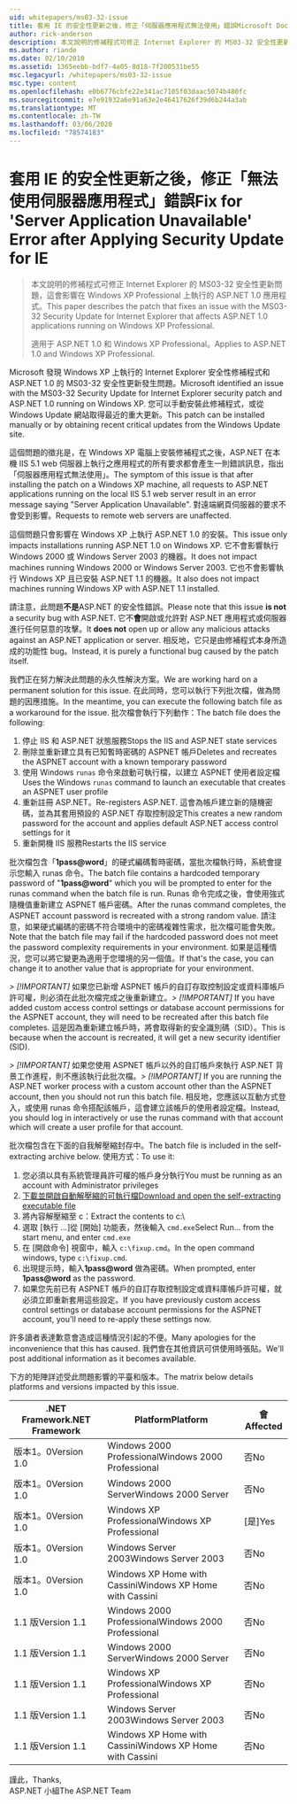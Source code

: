 ```yaml
---
uid: whitepapers/ms03-32-issue
title: 套用 IE 的安全性更新之後，修正「伺服器應用程式無法使用」錯誤Microsoft Docs
author: rick-anderson
description: 本文說明的修補程式可修正 Internet Explorer 的 MS03-32 安全性更新問題，這會影響在 Wi-fi 上執行的 ASP.NET 1.0 應用程式。
ms.author: riande
ms.date: 02/10/2010
ms.assetid: 1365eebb-bdf7-4a05-8d18-7f200531be55
msc.legacyurl: /whitepapers/ms03-32-issue
msc.type: content
ms.openlocfilehash: e0b6776cbfe22e341ac7105f03daac5074b480fc
ms.sourcegitcommit: e7e91932a6e91a63e2e46417626f39d6b244a3ab
ms.translationtype: MT
ms.contentlocale: zh-TW
ms.lasthandoff: 03/06/2020
ms.locfileid: "78574183"
---
```

# <a name="fix-for-server-application-unavailable-error-after-applying-security-update-for-ie"></a><span data-ttu-id="a836d-103">套用 IE 的安全性更新之後，修正「無法使用伺服器應用程式」錯誤</span><span class="sxs-lookup"><span data-stu-id="a836d-103">Fix for 'Server Application Unavailable' Error after Applying Security Update for IE</span></span>

> <span data-ttu-id="a836d-104">本文說明的修補程式可修正 Internet Explorer 的 MS03-32 安全性更新問題，這會影響在 Windows XP Professional 上執行的 ASP.NET 1.0 應用程式。</span><span class="sxs-lookup"><span data-stu-id="a836d-104">This paper describes the patch that fixes an issue with the MS03-32 Security Update for Internet Explorer that affects ASP.NET 1.0 applications running on Windows XP Professional.</span></span>
> 
> <span data-ttu-id="a836d-105">適用于 ASP.NET 1.0 和 Windows XP Professional。</span><span class="sxs-lookup"><span data-stu-id="a836d-105">Applies to ASP.NET 1.0 and Windows XP Professional.</span></span>

<span data-ttu-id="a836d-106">Microsoft 發現 Windows XP 上執行的 Internet Explorer 安全性修補程式和 ASP.NET 1.0 的 MS03-32 安全性更新發生問題。</span><span class="sxs-lookup"><span data-stu-id="a836d-106">Microsoft identified an issue with the MS03-32 Security Update for Internet Explorer security patch and ASP.NET 1.0 running on Windows XP.</span></span> <span data-ttu-id="a836d-107">您可以手動安裝此修補程式，或從 Windows Update 網站取得最近的重大更新。</span><span class="sxs-lookup"><span data-stu-id="a836d-107">This patch can be installed manually or by obtaining recent critical updates from the Windows Update site.</span></span>

<span data-ttu-id="a836d-108">這個問題的徵兆是，在 Windows XP 電腦上安裝修補程式之後，ASP.NET 在本機 IIS 5.1 web 伺服器上執行之應用程式的所有要求都會產生一則錯誤訊息，指出「伺服器應用程式無法使用」。</span><span class="sxs-lookup"><span data-stu-id="a836d-108">The symptom of this issue is that after installing the patch on a Windows XP machine, all requests to ASP.NET applications running on the local IIS 5.1 web server result in an error message saying "Server Application Unavailable".</span></span> <span data-ttu-id="a836d-109">對遠端網頁伺服器的要求不會受到影響。</span><span class="sxs-lookup"><span data-stu-id="a836d-109">Requests to remote web servers are unaffected.</span></span>

<span data-ttu-id="a836d-110">這個問題只會影響在 Windows XP 上執行 ASP.NET 1.0 的安裝。</span><span class="sxs-lookup"><span data-stu-id="a836d-110">This issue only impacts installations running ASP.NET 1.0 on Windows XP.</span></span> <span data-ttu-id="a836d-111">它不會影響執行 Windows 2000 或 Windows Server 2003 的機器。</span><span class="sxs-lookup"><span data-stu-id="a836d-111">It does not impact machines running Windows 2000 or Windows Server 2003.</span></span> <span data-ttu-id="a836d-112">它也不會影響執行 Windows XP 且已安裝 ASP.NET 1.1 的機器。</span><span class="sxs-lookup"><span data-stu-id="a836d-112">It also does not impact machines running Windows XP with ASP.NET 1.1 installed.</span></span>

<span data-ttu-id="a836d-113">請注意，此問題**不是**ASP.NET 的安全性錯誤。</span><span class="sxs-lookup"><span data-stu-id="a836d-113">Please note that this issue **is not** a security bug with ASP.NET.</span></span> <span data-ttu-id="a836d-114">它不**會**開啟或允許對 ASP.NET 應用程式或伺服器進行任何惡意的攻擊。</span><span class="sxs-lookup"><span data-stu-id="a836d-114">It **does not** open up or allow any malicious attacks against an ASP.NET application or server.</span></span> <span data-ttu-id="a836d-115">相反地，它只是由修補程式本身所造成的功能性 bug。</span><span class="sxs-lookup"><span data-stu-id="a836d-115">Instead, it is purely a functional bug caused by the patch itself.</span></span>

<span data-ttu-id="a836d-116">我們正在努力解決此問題的永久性解決方案。</span><span class="sxs-lookup"><span data-stu-id="a836d-116">We are working hard on a permanent solution for this issue.</span></span> <span data-ttu-id="a836d-117">在此同時，您可以執行下列批次檔，做為問題的因應措施。</span><span class="sxs-lookup"><span data-stu-id="a836d-117">In the meantime, you can execute the following batch file as a workaround for the issue.</span></span> <span data-ttu-id="a836d-118">批次檔會執行下列動作：</span><span class="sxs-lookup"><span data-stu-id="a836d-118">The batch file does the following:</span></span>

1. <span data-ttu-id="a836d-119">停止 IIS 和 ASP.NET 狀態服務</span><span class="sxs-lookup"><span data-stu-id="a836d-119">Stops the IIS and ASP.NET state services</span></span>
2. <span data-ttu-id="a836d-120">刪除並重新建立具有已知暫時密碼的 ASPNET 帳戶</span><span class="sxs-lookup"><span data-stu-id="a836d-120">Deletes and recreates the ASPNET account with a known temporary password</span></span>
3. <span data-ttu-id="a836d-121">使用 Windows `runas` 命令來啟動可執行檔，以建立 ASPNET 使用者設定檔</span><span class="sxs-lookup"><span data-stu-id="a836d-121">Uses the Windows `runas` command to launch an executable that creates an ASPNET user profile</span></span>
4. <span data-ttu-id="a836d-122">重新註冊 ASP.NET。</span><span class="sxs-lookup"><span data-stu-id="a836d-122">Re-registers ASP.NET.</span></span> <span data-ttu-id="a836d-123">這會為帳戶建立新的隨機密碼，並為其套用預設的 ASP.NET 存取控制設定</span><span class="sxs-lookup"><span data-stu-id="a836d-123">This creates a new random password for the account and applies default ASP.NET access control settings for it</span></span>
5. <span data-ttu-id="a836d-124">重新開機 IIS 服務</span><span class="sxs-lookup"><span data-stu-id="a836d-124">Restarts the IIS service</span></span>

<span data-ttu-id="a836d-125">批次檔包含「<strong>1pass\@word</strong>」的硬式編碼暫時密碼，當批次檔執行時，系統會提示您輸入 runas 命令。</span><span class="sxs-lookup"><span data-stu-id="a836d-125">The batch file contains a hardcoded temporary password of "<strong>1pass\@word</strong>" which you will be prompted to enter for the runas command when the batch file is run.</span></span> <span data-ttu-id="a836d-126">Runas 命令完成之後，會使用強式隨機值重新建立 ASPNET 帳戶密碼。</span><span class="sxs-lookup"><span data-stu-id="a836d-126">After the runas command completes, the ASPNET account password is recreated with a strong random value.</span></span> <span data-ttu-id="a836d-127">請注意，如果硬式編碼的密碼不符合環境中的密碼複雜性需求，批次檔可能會失敗。</span><span class="sxs-lookup"><span data-stu-id="a836d-127">Note that the batch file may fail if the hardcoded password does not meet the password complexity requirements in your environment.</span></span> <span data-ttu-id="a836d-128">如果是這種情況，您可以將它變更為適用于您環境的另一個值。</span><span class="sxs-lookup"><span data-stu-id="a836d-128">If that's the case, you can change it to another value that is appropriate for your environment.</span></span>

<span data-ttu-id="a836d-129">*> [!IMPORTANT]* 如果您已新增 ASPNET 帳戶的自訂存取控制設定或資料庫帳戶許可權，則必須在此批次檔完成之後重新建立。</span><span class="sxs-lookup"><span data-stu-id="a836d-129">*> [!IMPORTANT]* If you have added custom access control settings or database account permissions for the ASPNET account, they will need to be recreated after this batch file completes.</span></span> <span data-ttu-id="a836d-130">這是因為重新建立帳戶時，將會取得新的安全識別碼（SID）。</span><span class="sxs-lookup"><span data-stu-id="a836d-130">This is because when the account is recreated, it will get a new security identifier (SID).</span></span>

<span data-ttu-id="a836d-131">*> [!IMPORTANT]* 如果您使用 ASPNET 帳戶以外的自訂帳戶來執行 ASP.NET 背景工作進程，則不應該執行此批次檔。</span><span class="sxs-lookup"><span data-stu-id="a836d-131">*> [!IMPORTANT]* If you are running the ASP.NET worker process with a custom account other than the ASPNET account, then you should not run this batch file.</span></span> <span data-ttu-id="a836d-132">相反地，您應該以互動方式登入，或使用 runas 命令搭配該帳戶，這會建立該帳戶的使用者設定檔。</span><span class="sxs-lookup"><span data-stu-id="a836d-132">Instead, you should log in interactively or use the runas command with that account which will create a user profile for that account.</span></span>

<span data-ttu-id="a836d-133">批次檔包含在下面的自我解壓縮封存中。</span><span class="sxs-lookup"><span data-stu-id="a836d-133">The batch file is included in the self-extracting archive below.</span></span> <span data-ttu-id="a836d-134">使用方式：</span><span class="sxs-lookup"><span data-stu-id="a836d-134">To use it:</span></span>

1. <span data-ttu-id="a836d-135">您必須以具有系統管理員許可權的帳戶身分執行</span><span class="sxs-lookup"><span data-stu-id="a836d-135">You must be running as an account with Administrator privileges</span></span>
2. [<span data-ttu-id="a836d-136">下載並開啟自動解壓縮的可執行檔</span><span class="sxs-lookup"><span data-stu-id="a836d-136">Download and open the self-extracting executable file</span></span>](ms03-32-issue/_static/fixup1.exe)
3. <span data-ttu-id="a836d-137">將內容解壓縮至 c：</span><span class="sxs-lookup"><span data-stu-id="a836d-137">Extract the contents to c:</span></span>\
4. <span data-ttu-id="a836d-138">選取 [執行 ...]從 [開始] 功能表，然後輸入 `cmd.exe`</span><span class="sxs-lookup"><span data-stu-id="a836d-138">Select Run... from the start menu, and enter `cmd.exe`</span></span>
5. <span data-ttu-id="a836d-139">在 [開啟命令] 視窗中，輸入 `c:\fixup.cmd`。</span><span class="sxs-lookup"><span data-stu-id="a836d-139">In the open command windows, type `c:\fixup.cmd`.</span></span>
6. <span data-ttu-id="a836d-140">出現提示時，輸入<strong>1pass\@word</strong>  做為密碼。</span><span class="sxs-lookup"><span data-stu-id="a836d-140">When prompted, enter <strong>1pass\@word</strong> as the password.</span></span>
7. <span data-ttu-id="a836d-141">如果您先前已有 ASPNET 帳戶的自訂存取控制設定或資料庫帳戶許可權，就必須立即重新套用這些設定。</span><span class="sxs-lookup"><span data-stu-id="a836d-141">If you have previously custom access control settings or database account permissions for the ASPNET account, you'll need to re-apply these settings now.</span></span>

<span data-ttu-id="a836d-142">許多讀者表達歉意會造成這種情況引起的不便。</span><span class="sxs-lookup"><span data-stu-id="a836d-142">Many apologies for the inconvenience that this has caused.</span></span> <span data-ttu-id="a836d-143">我們會在其他資訊可供使用時張貼。</span><span class="sxs-lookup"><span data-stu-id="a836d-143">We'll post additional information as it becomes available.</span></span>

<span data-ttu-id="a836d-144">下方的矩陣詳述受此問題影響的平臺和版本。</span><span class="sxs-lookup"><span data-stu-id="a836d-144">The matrix below details platforms and versions impacted by this issue.</span></span>

| <span data-ttu-id="a836d-145">.NET Framework</span><span class="sxs-lookup"><span data-stu-id="a836d-145">.NET Framework</span></span> | <span data-ttu-id="a836d-146">Platform</span><span class="sxs-lookup"><span data-stu-id="a836d-146">Platform</span></span> | <span data-ttu-id="a836d-147">會</span><span class="sxs-lookup"><span data-stu-id="a836d-147">Affected</span></span> |
| --- | --- | --- |
| <span data-ttu-id="a836d-148">版本1。0</span><span class="sxs-lookup"><span data-stu-id="a836d-148">Version 1.0</span></span> | <span data-ttu-id="a836d-149">Windows 2000 Professional</span><span class="sxs-lookup"><span data-stu-id="a836d-149">Windows 2000 Professional</span></span> | <span data-ttu-id="a836d-150">否</span><span class="sxs-lookup"><span data-stu-id="a836d-150">No</span></span> |
| <span data-ttu-id="a836d-151">版本1。0</span><span class="sxs-lookup"><span data-stu-id="a836d-151">Version 1.0</span></span> | <span data-ttu-id="a836d-152">Windows 2000 Server</span><span class="sxs-lookup"><span data-stu-id="a836d-152">Windows 2000 Server</span></span> | <span data-ttu-id="a836d-153">否</span><span class="sxs-lookup"><span data-stu-id="a836d-153">No</span></span> |
| <span data-ttu-id="a836d-154">版本1。0</span><span class="sxs-lookup"><span data-stu-id="a836d-154">Version 1.0</span></span> | <span data-ttu-id="a836d-155">Windows XP Professional</span><span class="sxs-lookup"><span data-stu-id="a836d-155">Windows XP Professional</span></span> | <span data-ttu-id="a836d-156">[是]</span><span class="sxs-lookup"><span data-stu-id="a836d-156">Yes</span></span> |
| <span data-ttu-id="a836d-157">版本1。0</span><span class="sxs-lookup"><span data-stu-id="a836d-157">Version 1.0</span></span> | <span data-ttu-id="a836d-158">Windows Server 2003</span><span class="sxs-lookup"><span data-stu-id="a836d-158">Windows Server 2003</span></span> | <span data-ttu-id="a836d-159">否</span><span class="sxs-lookup"><span data-stu-id="a836d-159">No</span></span> |
| <span data-ttu-id="a836d-160">版本1。0</span><span class="sxs-lookup"><span data-stu-id="a836d-160">Version 1.0</span></span> | <span data-ttu-id="a836d-161">Windows XP Home with Cassini</span><span class="sxs-lookup"><span data-stu-id="a836d-161">Windows XP Home with Cassini</span></span> | <span data-ttu-id="a836d-162">否</span><span class="sxs-lookup"><span data-stu-id="a836d-162">No</span></span> |
| <span data-ttu-id="a836d-163">1\.1 版</span><span class="sxs-lookup"><span data-stu-id="a836d-163">Version 1.1</span></span> | <span data-ttu-id="a836d-164">Windows 2000 Professional</span><span class="sxs-lookup"><span data-stu-id="a836d-164">Windows 2000 Professional</span></span> | <span data-ttu-id="a836d-165">否</span><span class="sxs-lookup"><span data-stu-id="a836d-165">No</span></span> |
| <span data-ttu-id="a836d-166">1\.1 版</span><span class="sxs-lookup"><span data-stu-id="a836d-166">Version 1.1</span></span> | <span data-ttu-id="a836d-167">Windows 2000 Server</span><span class="sxs-lookup"><span data-stu-id="a836d-167">Windows 2000 Server</span></span> | <span data-ttu-id="a836d-168">否</span><span class="sxs-lookup"><span data-stu-id="a836d-168">No</span></span> |
| <span data-ttu-id="a836d-169">1\.1 版</span><span class="sxs-lookup"><span data-stu-id="a836d-169">Version 1.1</span></span> | <span data-ttu-id="a836d-170">Windows XP Professional</span><span class="sxs-lookup"><span data-stu-id="a836d-170">Windows XP Professional</span></span> | <span data-ttu-id="a836d-171">否</span><span class="sxs-lookup"><span data-stu-id="a836d-171">No</span></span> |
| <span data-ttu-id="a836d-172">1\.1 版</span><span class="sxs-lookup"><span data-stu-id="a836d-172">Version 1.1</span></span> | <span data-ttu-id="a836d-173">Windows Server 2003</span><span class="sxs-lookup"><span data-stu-id="a836d-173">Windows Server 2003</span></span> | <span data-ttu-id="a836d-174">否</span><span class="sxs-lookup"><span data-stu-id="a836d-174">No</span></span> |
| <span data-ttu-id="a836d-175">1\.1 版</span><span class="sxs-lookup"><span data-stu-id="a836d-175">Version 1.1</span></span> | <span data-ttu-id="a836d-176">Windows XP Home with Cassini</span><span class="sxs-lookup"><span data-stu-id="a836d-176">Windows XP Home with Cassini</span></span> | <span data-ttu-id="a836d-177">否</span><span class="sxs-lookup"><span data-stu-id="a836d-177">No</span></span> |

<span data-ttu-id="a836d-178">謹此，</span><span class="sxs-lookup"><span data-stu-id="a836d-178">Thanks,</span></span>   
 <span data-ttu-id="a836d-179">ASP.NET 小組</span><span class="sxs-lookup"><span data-stu-id="a836d-179">The ASP.NET Team</span></span>
